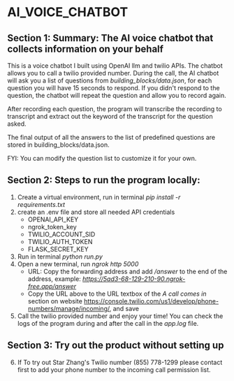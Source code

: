 # AI_VOICE_CHATBOT
## Section 1: Summary: The AI voice chatbot that collects information on your behalf
This is a voice chatbot I built using OpenAI llm and twilio APIs.
The chatbot allows you to call a twilio provided number. During the call, the AI chatbot will ask you a list of questions from *building_blocks/data.json*, for each question you will have 15 seconds to respond. If you didn't respond to the question, the chatbot will repeat the question and allow you to record again. 

After recording each question, the program will transcribe the recording to transcript and extract out the keyword of the transcript for the question asked.

The final output of all the answers to the list of predefined questions are stored in building_blocks/data.json. 

FYI: You can modify the question list to customize it for your own.

## Section 2: Steps to run the program locally:
1. Create a virtual environment, run in terminal *pip install -r requirements.txt*
2. create an .env file and store all needed API credentials
    - OPENAI_API_KEY
    - ngrok_token_key
    - TWILIO_ACCOUNT_SID
    - TWILIO_AUTH_TOKEN
    - FLASK_SECRET_KEY
3. Run in terminal *python run.py*
4. Open a new terminal, run *ngrok http 5000*
    - URL: Copy the forwarding address and add */answer* to the end of the address, example: *https://5ad3-68-129-210-90.ngrok-free.app/answer*
    - Copy the URL above to the URL textbox of the *A call comes in* section on website https://console.twilio.com/us1/develop/phone-numbers/manage/incoming/, and save
5. Call the twilio provided number and enjoy your time! You can check the logs of the program during and after the call in the *app.log* file.

## Section 3: Try out the product without setting up
6. If To try out Star Zhang's Twilio number (855) 778-1299
 please contact first to add your phone number to the incoming call permission list.